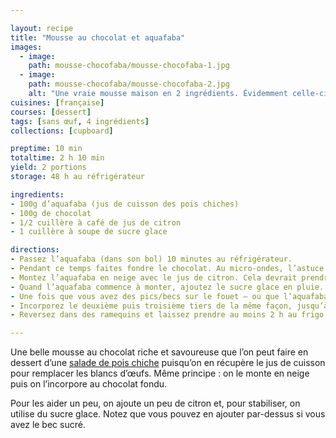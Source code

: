 ```yaml
---

layout: recipe
title: "Mousse au chocolat et aquafaba"
images:
  - image:
    path: mousse-chocofaba/mousse-chocofaba-1.jpg
  - image:
    path: mousse-chocofaba/mousse-chocofaba-2.jpg
    alt: "Une vraie mousse maison en 2 ingrédients. Évidemment celle-ci sera plus ou moins dense en fonction de votre préparation."
cuisines: [française]
courses: [dessert]
tags: [sans œuf, 4 ingrédients]
collections: [cupboard]

preptime: 10 min
totaltime: 2 h 10 min
yield: 2 portions
storage: 48 h au réfrigérateur

ingredients:
- 100g d’aquafaba (jus de cuisson des pois chiches)
- 100g de chocolat
- 1/2 cuillère à café de jus de citron
- 1 cuillère à soupe de sucre glace

directions:
- Passez l’aquafaba (dans son bol) 10 minutes au réfrigérateur.
- Pendant ce temps faites fondre le chocolat. Au micro-ondes, l’astuce consiste à réserver un tiers des morceaux/palets de chocolat et de faire fondre le reste par sessions de 30 secondes à puissance moyenne, en remuant à chaque fois. Ajoutez ensuite le tiers réservé et mélangez énergétiquement jusqu’à ce qu’il soit complètement fondu. À ce moment-là, le chocolat aura bien refroidi et devrait être utilisable de suite.
- Montez l’aquafaba en neige avec le jus de citron. Cela devrait prendre entre 5 et 10 minutes au batteur électrique.
- Quand l’aquafaba commence à monter, ajoutez le sucre glace en pluie. 
- Une fois que vous avez des pics/becs sur le fouet – ou que l’aquafaba ne tombe pas si vous retournez le bol –, incorporez un tiers dans le chocolat fondu. Pour incorporer, il faut bien soulever la masse et la replier sur elle-même avec une spatule/maryse. C’est normal si vous perdez un peu en volume, d’autant plus que ce premier tiers est plus ou moins sacrifié.
- Incorporez le deuxième puis troisième tiers de la même façon, jusqu’à ce que tout soit bien lisse et homogène.
- Reversez dans des ramequins et laissez prendre au moins 2 h au frigo.

---
```


Une belle mousse au chocolat riche et savoureuse que l’on peut faire en dessert d’une [salade de pois chiche](salade-pois.html) puisqu’on en récupère le jus de cuisson pour remplacer les blancs d’œufs. Même principe&nbsp;: on le monte en neige puis on l’incorpore au chocolat fondu.

Pour les aider un peu, on ajoute un peu de citron et, pour stabiliser, on utilise du sucre glace. Notez que vous pouvez en ajouter par-dessus si vous avez le bec sucré.